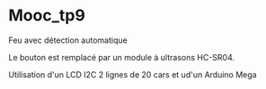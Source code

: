 Mooc_tp9
========

Feu avec détection automatique

Le bouton est remplacé par un module à ultrasons HC-SR04.

Utilisation d'un LCD I2C 2 lignes de 20 cars et ud'un Arduino Mega
